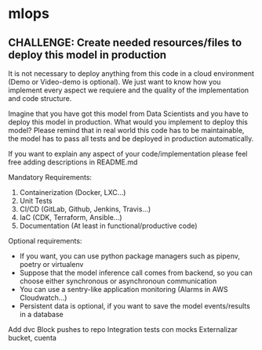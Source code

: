# mlops


## CHALLENGE: Create needed resources/files to deploy this model in production

It is not necessary to deploy anything from this code in a cloud environment (Demo or Video-demo is optional). We just
want to know how you implement every aspect we requiere and the quality of the implementation and code structure.

Imagine that you have got this model from Data Scientists and you have to deploy this model in production. What would
you implement to deploy this model? Please remind that in real world this code has to be maintainable, the model has
to pass all tests and be deployed in production automatically.

If you want to explain any aspect of your code/implementation please feel free adding descriptions in README.md

Mandatory Requirements:

1. Containerization (Docker, LXC...)
2. Unit Tests
2. CI/CD (GitLab, Github, Jenkins, Travis...)
3. IaC (CDK, Terraform, Ansible...)
4. Documentation (At least in functional/productive code)

Optional requirements:

- If you want, you can use python package managers such as pipenv, poetry or virtualenv
- Suppose that the model inference call comes from backend, so you can choose either synchronous or asynchronoun communication
- You can use a sentry-like application monitoring (Alarms in AWS Cloudwatch...)
- Persistent data is optional, if you want to save the model events/results in a database




Add dvc
Block pushes to repo
Integration tests con mocks
Externalizar bucket, cuenta